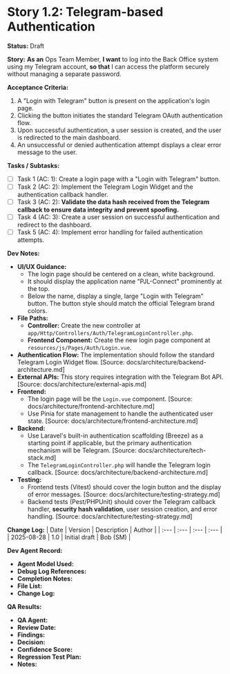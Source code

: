 # Story 1.2: Telegram-based Authentication

**Status:** Draft

**Story:**
**As an** Ops Team Member,
**I want** to log into the Back Office system using my Telegram account,
**so that** I can access the platform securely without managing a separate password.

**Acceptance Criteria:**
1.  A "Login with Telegram" button is present on the application's login page.
2.  Clicking the button initiates the standard Telegram OAuth authentication flow.
3.  Upon successful authentication, a user session is created, and the user is redirected to the main dashboard.
4.  An unsuccessful or denied authentication attempt displays a clear error message to the user.

**Tasks / Subtasks:**
- [ ] Task 1 (AC: 1): Create a login page with a "Login with Telegram" button.
- [ ] Task 2 (AC: 2): Implement the Telegram Login Widget and the authentication callback handler.
- [ ] Task 3 (AC: 2): **Validate the data hash received from the Telegram callback to ensure data integrity and prevent spoofing.**
- [ ] Task 4 (AC: 3): Create a user session on successful authentication and redirect to the dashboard.
- [ ] Task 5 (AC: 4): Implement error handling for failed authentication attempts.

**Dev Notes:**
*   **UI/UX Guidance:**
    *   The login page should be centered on a clean, white background.
    *   It should display the application name "PJL-Connect" prominently at the top.
    *   Below the name, display a single, large "Login with Telegram" button. The button style should match the official Telegram brand colors.
*   **File Paths:**
    *   **Controller:** Create the new controller at `app/Http/Controllers/Auth/TelegramLoginController.php`.
    *   **Frontend Component:** Create the new login page component at `resources/js/Pages/Auth/Login.vue`.
*   **Authentication Flow:** The implementation should follow the standard Telegram Login Widget flow. [Source: docs/architecture/backend-architecture.md]
*   **External APIs:** This story requires integration with the Telegram Bot API. [Source: docs/architecture/external-apis.md]
*   **Frontend:**
    *   The login page will be the `Login.vue` component. [Source: docs/architecture/frontend-architecture.md]
    *   Use Pinia for state management to handle the authenticated user state. [Source: docs/architecture/frontend-architecture.md]
*   **Backend:**
    *   Use Laravel's built-in authentication scaffolding (Breeze) as a starting point if applicable, but the primary authentication mechanism will be Telegram. [Source: docs/architecture/tech-stack.md]
    *   The `TelegramLoginController.php` will handle the Telegram login callback. [Source: docs/architecture/backend-architecture.md]
*   **Testing:**
    *   Frontend tests (Vitest) should cover the login button and the display of error messages. [Source: docs/architecture/testing-strategy.md]
    *   Backend tests (Pest/PHPUnit) should cover the Telegram callback handler, **security hash validation**, user session creation, and error handling. [Source: docs/architecture/testing-strategy.md]

**Change Log:**
| Date | Version | Description | Author |
| :--- | :--- | :--- | :--- |
| 2025-08-28 | 1.0 | Initial draft | Bob (SM) |

**Dev Agent Record:**
*   **Agent Model Used:**
*   **Debug Log References:**
*   **Completion Notes:**
*   **File List:**
*   **Change Log:**

**QA Results:**
*   **QA Agent:**
*   **Review Date:**
*   **Findings:**
*   **Decision:**
*   **Confidence Score:**
*   **Regression Test Plan:**
*   **Notes:**